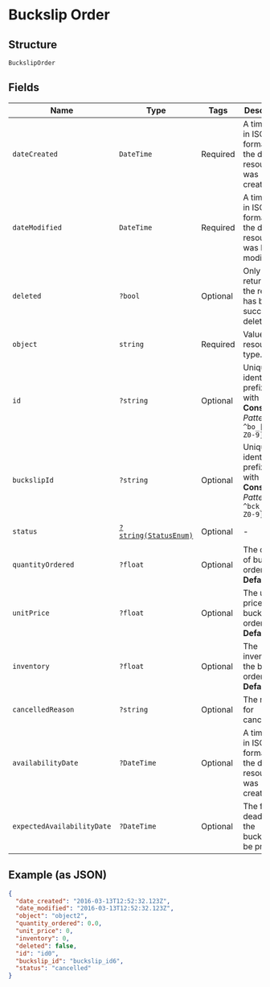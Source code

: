 
# Buckslip Order

## Structure

`BuckslipOrder`

## Fields

| Name | Type | Tags | Description | Getter | Setter |
|  --- | --- | --- | --- | --- | --- |
| `dateCreated` | `DateTime` | Required | A timestamp in ISO 8601 format of the date the resource was created. | getDateCreated(): \DateTime | setDateCreated(\DateTime dateCreated): void |
| `dateModified` | `DateTime` | Required | A timestamp in ISO 8601 format of the date the resource was last modified. | getDateModified(): \DateTime | setDateModified(\DateTime dateModified): void |
| `deleted` | `?bool` | Optional | Only returned if the resource has been successfully deleted. | getDeleted(): ?bool | setDeleted(?bool deleted): void |
| `object` | `string` | Required | Value is resource type. | getObject(): string | setObject(string object): void |
| `id` | `?string` | Optional | Unique identifier prefixed with `bo_`.<br>**Constraints**: *Pattern*: `^bo_[a-zA-Z0-9]+$` | getId(): ?string | setId(?string id): void |
| `buckslipId` | `?string` | Optional | Unique identifier prefixed with `bck_`.<br>**Constraints**: *Pattern*: `^bck_[a-zA-Z0-9]+$` | getBuckslipId(): ?string | setBuckslipId(?string buckslipId): void |
| `status` | [`?string(StatusEnum)`](../../doc/models/status-enum.md) | Optional | - | getStatus(): ?string | setStatus(?string status): void |
| `quantityOrdered` | `?float` | Optional | The quantity of buckslips ordered.<br>**Default**: `0` | getQuantityOrdered(): ?float | setQuantityOrdered(?float quantityOrdered): void |
| `unitPrice` | `?float` | Optional | The unit price for the buckslip order.<br>**Default**: `0` | getUnitPrice(): ?float | setUnitPrice(?float unitPrice): void |
| `inventory` | `?float` | Optional | The inventory of the buckslip order.<br>**Default**: `0` | getInventory(): ?float | setInventory(?float inventory): void |
| `cancelledReason` | `?string` | Optional | The reason for cancellation. | getCancelledReason(): ?string | setCancelledReason(?string cancelledReason): void |
| `availabilityDate` | `?DateTime` | Optional | A timestamp in ISO 8601 format of the date the resource was created. | getAvailabilityDate(): ?\DateTime | setAvailabilityDate(?\DateTime availabilityDate): void |
| `expectedAvailabilityDate` | `?DateTime` | Optional | The fixed deadline for the buckslips to be printed. | getExpectedAvailabilityDate(): ?\DateTime | setExpectedAvailabilityDate(?\DateTime expectedAvailabilityDate): void |

## Example (as JSON)

```json
{
  "date_created": "2016-03-13T12:52:32.123Z",
  "date_modified": "2016-03-13T12:52:32.123Z",
  "object": "object2",
  "quantity_ordered": 0.0,
  "unit_price": 0,
  "inventory": 0,
  "deleted": false,
  "id": "id0",
  "buckslip_id": "buckslip_id6",
  "status": "cancelled"
}
```


